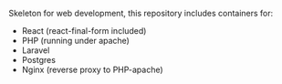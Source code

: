 Skeleton for web development, this repository includes containers for:

- React (react-final-form included)
- PHP (running under apache)
- Laravel
- Postgres
- Nginx (reverse proxy to PHP-apache)

